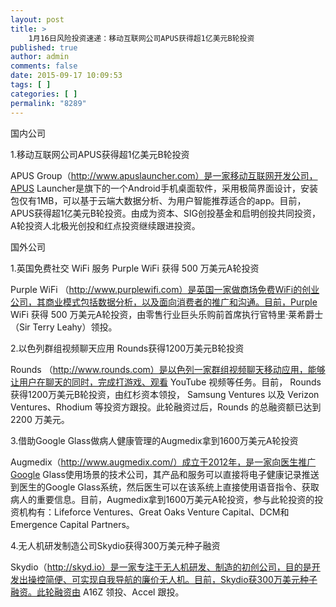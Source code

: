```yaml
---
layout: post
title: >
    1月16日风险投资速递：移动互联网公司APUS获得超1亿美元B轮投资
published: true
author: admin
comments: false
date: 2015-09-17 10:09:53
tags: [ ]
categories: [ ]
permalink: "8289"
---
```



国内公司

1.移动互联网公司APUS获得超1亿美元B轮投资

APUS Group（http://www.apuslauncher.com）是一家移动互联网开发公司，APUS Launcher是旗下的一个Android手机桌面软件，采用极简界面设计，安装包仅有1MB，可以基于云端大数据分析、为用户智能推荐适合的app。目前，APUS获得超1亿美元B轮投资。由成为资本、SIG创投基金和启明创投共同投资，A轮投资人北极光创投和红点投资继续跟进投资。

国外公司

1.英国免费社交 WiFi 服务 Purple WiFi 获得 500 万美元A轮投资

Purple WiFi （http://www.purplewifi.com）是英国一家做商场免费WiFi的创业公司，其商业模式包括数据分析，以及面向消费者的推广和沟通。目前，Purple WiFi 获得 500 万美元A轮投资，由零售行业巨头乐购前首席执行官特里·莱希爵士（Sir Terry Leahy）领投。

2.以色列群组视频聊天应用 Rounds获得1200万美元B轮投资

Rounds （http://www.rounds.com）是以色列一家群组视频聊天移动应用，能够让用户在聊天的同时，完成打游戏、观看 YouTube 视频等任务。目前， Rounds获得1200万美元B轮投资，由红杉资本领投， Samsung Ventures 以及 Verizon Ventures、Rhodium 等投资方跟投。此轮融资过后，Rounds 的总融资额已达到 2200 万美元。

3.借助Google Glass做病人健康管理的Augmedix拿到1600万美元A轮投资

Augmedix（http://www.augmedix.com/）成立于2012年，是一家向医生推广Google Glass使用场景的技术公司，其产品和服务可以直接将电子健康记录推送到医生的Google Glass系统，然后医生可以在该系统上直接使用语音指令、获取病人的重要信息。目前，Augmedix拿到1600万美元A轮投资，参与此轮投资的投资机构有：Lifeforce Ventures、Great Oaks Venture Capital、DCM和Emergence Capital Partners。

4.无人机研发制造公司Skydio获得300万美元种子融资

Skydio（http://skyd.io）是一家专注于无人机研发、制造的初创公司，目的是开发出操控简便、可实现自我导航的廉价无人机。目前，Skydio获300万美元种子融资。此轮融资由 A16Z 领投、Accel 跟投。